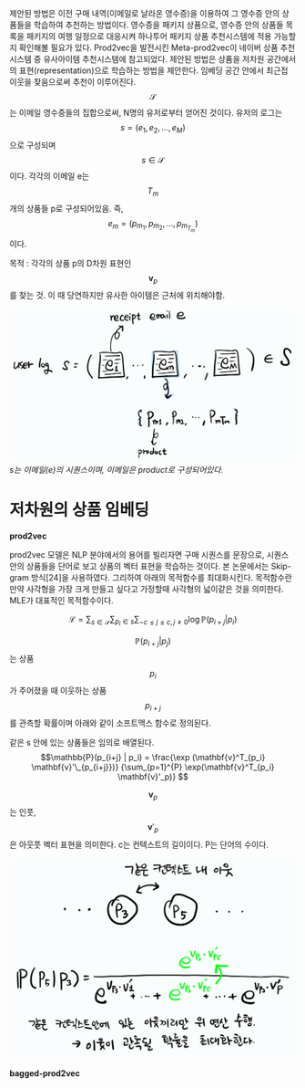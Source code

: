
제안된 방법은 이전 구매 내역(이메일로 날라온 영수증)을 이용하여 그 영수증 안의 상품들을 학습하여 추천하는 방법이다. 영수증을 패키지 상품으로, 영수증 안의 상품들 목록을 패키지의 여행 일정으로 대응시켜 하나투어 패키지 상품 추천시스템에 적용 가능할지 확인해볼 필요가 있다. Prod2vec을 발전시킨 Meta-prod2vec이 네이버 상품 추천시스템 중 유사아이템 추천시스템에 참고되었다.
제안된 방법은 상품을 저차원 공간에서의 표현(representation)으로 학습하는 방법을 제안한다. 임베딩 공간 안에서 최근접 이웃을 찾음으로써 추천이 이루어진다.
$$\mathcal{S}$$는 이메일 영수증들의 집합으로써, N명의 유저로부터 얻어진 것이다. 유저의 로그는 $$s=(e_1, e_2, …, e_M)$$으로 구성되며 $$s \in \mathcal{S}$$이다. 각각의 이메일 e는 $$T_m$$개의 상품들 p로 구성되어있음. 
즉, $$e_m = (p_{m_1}, p_{m_2}, …, p_{m_{T_m}})$$이다.

목적 : 각각의 상품 p의 D차원 표현인 $$\mathbf{v}_p$$를 찾는 것. 이 때 당연하지만 유사한 아이템은 근처에 위치해야함.

![0](/assets/images/prod2vec/user_logs.png)*s는 이메일(e)의 시퀀스이며, 이메일은 product로 구성되어있다.*

# 저차원의 상품 임베딩

**prod2vec**

prod2vec 모델은 NLP 분야에서의 용어를 빌리자면 구매 시퀀스를 문장으로, 시퀀스 안의 상품들을 단어로 보고 상품의 벡터 표현을 학습하는 것이다. 본 논문에서는 Skip-gram 방식[24]을 사용하였다. 그리하여 아래의 목적함수를 최대화시킨다. 목적함수란 만약 사각형을 가장 크게 만들고 싶다고 가정할때 사각형의 넓이같은 것을 의미한다. MLE가 대표적인 목적함수이다.

$$\mathcal{L} = \sum_{s \in \mathcal{S}} \sum_{p_i \in s} \sum_{-c \le j \le c, j \ne 0}  \log \mathbb{P}(p_{i+j} | p_i)$$

$$\mathbb{P}(p_{i+j} | p_j)$$는 상품 $$p_i$$가 주어졌을 때 이웃하는 상품 $$p_{i+j}$$를 관측할 확률이며 아래와 같이 소프트맥스 함수로 정의된다.

같은 s 안에 있는 상품들은 임의로 배열된다. $$\mathbb{P}(p_{i+j} | p_i) = \frac{\exp (\mathbf{v}^T_{p_i} \mathbf{v}'\_{p_{i+j}})} {\sum_{p=1}^{P} \exp(\mathbf{v}^T_{p_i} \mathbf{v}'_p)} $$

$$\mathbf{v}_p$$는 인풋, $$\mathbf{v}'_p$$은 아웃풋 벡터 표현을 의미한다. c는 컨텍스트의 길이이다. P는 단어의 수이다.

![0](/assets/images/prod2vec/context_neighbor.png)

**bagged-prod2vec**


